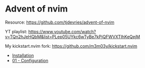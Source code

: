 # Advent of nvim
Resource: https://github.com/tjdevries/advent-of-nvim

YT playlist: https://www.youtube.com/watch?v=TQn2hJeHQbM&list=PLep05UYkc6wTyBe7kPjQFWVXTlhKeQejM

My kickstart.nvim fork: https://github.com/m3m03y/kickstart.nvim

* [Installation](./00-installation.md)
* [01 - Configuration](./01-configuration.md)
